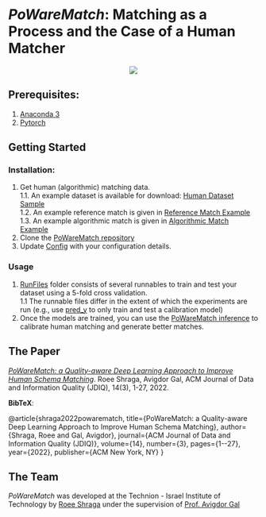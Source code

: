 # *PoWareMatch*: Matching as a Process and the Case of a Human Matcher
<p align="center">
<img src ="/fig.jpg">
</p>

## Prerequisites:  
1. [Anaconda 3](https://www.anaconda.com/download/)  
2. [Pytorch](https://pytorch.org/)  


## Getting Started

### Installation:
1. Get human (algorithmic) matching data.   
1.1. An example dataset is available for download: [Human Dataset Sample](https://github.com/shraga89/PoWareMatch/tree/master/DataFiles/ExperimentData)  
1.2. An example reference match is given in [Reference Match Example](https://github.com/shraga89/PoWareMatch/blob/master/DataFiles/Excel2CIDX.csv)  
1.3. An example algorithmic match is given in [Algorithmic Match Example](https://github.com/shraga89/PoWareMatch/blob/master/DataFiles/algs.csv)  
2. Clone the [PoWareMatch repository](https://github.com/shraga89/PoWareMatch)  
3. Update [Config](https://github.com/shraga89/PoWareMatch/blob/master/Config.py) with your configuration details.  

### Usage
1. [RunFiles](https://github.com/shraga89/PoWareMatch/tree/master/RunFiles) folder consists of several runnables to train and test your dataset using a 5-fold cross validation.  
1.1 The runnable files differ in the extent of which the experiments are run (e.g., use [pred_y](https://github.com/shraga89/PoWareMatch/blob/master/RunFiles/pred_y.py) to only train and test a calibration model)    
2. Once the models are trained, you can use the [PoWareMatch inference](https://github.com/shraga89/PoWareMatch/blob/master/RunFiles/Inference.ipynb) to calibrate human matching and generate better matches.  
 
## The Paper
[*PoWareMatch: a Quality-aware Deep Learning Approach to Improve Human Schema Matching*](https://dl.acm.org/doi/pdf/10.1145/3483423). Roee Shraga, Avigdor Gal, ACM Journal of Data and Information Quality (JDIQ), 14(3), 1-27, 2022.

**BibTeX**:

@article{shraga2022powarematch,
  title={PoWareMatch: a Quality-aware Deep Learning Approach to Improve Human Schema Matching},
  author={Shraga, Roee and Gal, Avigdor},
  journal={ACM Journal of Data and Information Quality (JDIQ)},
  volume={14},
  number={3},
  pages={1--27},
  year={2022},
  publisher={ACM New York, NY}
}

## The Team
*PoWareMatch* was developed at the Technion - Israel Institute of Technology by [Roee Shraga](https://sites.google.com/view/roee-shraga/) under the supervision of [Prof. Avigdor Gal](https://agp.iem.technion.ac.il/avigal/)
